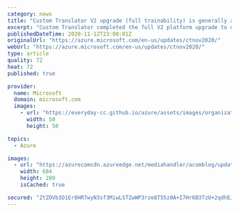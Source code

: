 ```yaml
---
category: news
title: "Custom Translator V2 upgrade (full trainability) is generally available"
excerpt: "Custom Translator completed the full V2 platform upgrade to deliver an even bigger translation quality gain than before. Customers can now build custom models with all document types (Training, Testing, Tuning, Phrase Dictionary, and Sentence Dictionary) using full text documents, like Office documents,"
publishedDateTime: 2020-11-12T23:00:01Z
originalUrl: "https://azure.microsoft.com/en-us/updates/ctnov2020/"
webUrl: "https://azure.microsoft.com/en-us/updates/ctnov2020/"
type: article
quality: 72
heat: 72
published: true

provider:
  name: Microsoft
  domain: microsoft.com
  images:
    - url: "https://everyday-cc.github.io/azure/assets/images/organizations/microsoft.com-50x50.jpg"
      width: 50
      height: 50

topics:
  - Azure

images:
  - url: "https://azurecomcdn.azureedge.net/mediahandler/acomblog/updates/UpdatesV2/blog/797fd65e-0383-4457-8288-7374386a1a1e.png"
    width: 684
    height: 289
    isCached: true

secured: "ZtZOVb3D1Er8HR7wyN3sf3MiwLSTZwWP3rze8T55z0A+I7Hr6B3TzU+2qdhEJDVeVk1gVXK6bZryepTBJe01uzvl6x3iJHMWq2JA0PK0+xTmb3ht0pKQdhhzsz/cbFb4g+nCOCOG4dwxFj+skYFGEE+ceP3ZuTWsIbBWYFVN46FqLoCS3B8QlCzXTlBdo+Vt+yJ6McP6dJ6CzTXEsLueehESl+NkUgjnDkYicZqViJ8RCWx9fqLn0mmKupD9FzB+FdPaMDHnsQDxwpcVoDskJD3UaRwHUNxLRACtbOClRJbZ1eDr1o6g5X8SzZ9I6jLB8N/pzkSpd9NSAnTKJz5SaMaSTlEPdAMwE6NP299MJYI=;/FZGK3Xtjv+LKplzfNHTQg=="
---
```


